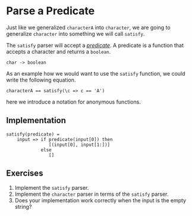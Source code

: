 # Parse a Predicate
Just like we generalized `characterA` into `character`, we are going to generalize `character` into something we will call `satisfy`.

The `satisfy` parser will accept a [_predicate_][wikipedia:predicate]. A predicate is a function that accepts a character and returns a `boolean`.

```
char -> boolean
```

As an example how we would want to use the `satisfy` function, we could write the following equation.

```
characterA == satisfy(\c => c == 'A')
```

here we introduce a notation for anonymous functions.

## Implementation

```
satisfy(predicate) =
    input => if predicate(input[0]) then
                [(input[0], input[1:])]
             else
                []
```

## Exercises
1. Implement the `satisfy` parser.
2. Implement the `character` parser in terms of the `satisfy` parser.
3. Does your implementation work correctly when the input is the empty string?

[wikipedia:predicate]:https://en.wikipedia.org/wiki/Predicate_(mathematical_logic)
